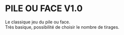 # PILE OU FACE V1.0

Le classique jeu du pile ou face.  
Très basique, possibilité de choisir le nombre de tirages.
